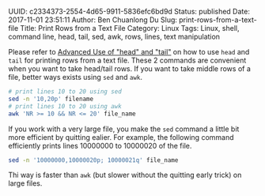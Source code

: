 UUID: c2334373-2554-4d65-9911-5836efc6bd9d
Status: published
Date: 2017-11-01 23:51:11
Author: Ben Chuanlong Du
Slug: print-rows-from-a-text-file
Title: Print Rows from a Text File
Category: Linux
Tags: Linux, shell, command line, head, tail, sed, awk, rows, lines, text manipulation

Please refer to 
[Advanced Use of "head" and "tail"](http://www.legendu.net/en/blog/advanced-use-head-tail/)
on how to use `head` and `tail` for printing rows from a text file.
These 2 commands are convenient when you want to take head/tail rows. 
If you want to take middle rows of a file,
better ways exists using `sed` and `awk`. 
```bash
# print lines 10 to 20 using sed
sed -n '10,20p' filename
# print lines 10 to 20 using awk
awk 'NR >= 10 && NR <= 20' file_name
```
If you work with a very large file, 
you make the `sed` command a little bit more efficient by quitting ealier. 
For example, 
the following command efficiently prints lines 10000000 to 10000020 of the file.
```bash
sed -n '10000000,10000020p; 10000021q' file_name 
```
Thi way is faster than `awk` (but slower without the quitting early trick) on large files.
